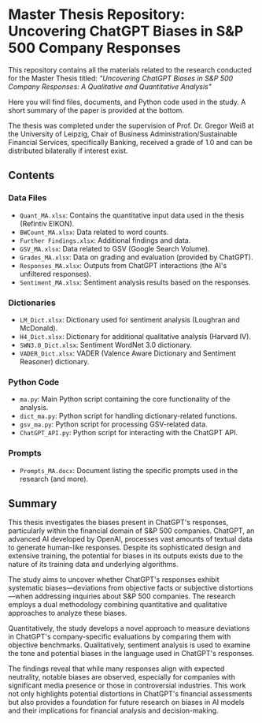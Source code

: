 # Master Thesis Repository: Uncovering ChatGPT Biases in S&P 500 Company Responses

This repository contains all the materials related to the research conducted for the Master Thesis titled:
_"Uncovering ChatGPT Biases in S&P 500 Company Responses: A Qualitative and Quantitative Analysis"_

Here you will find files, documents, and Python code used in the study. A short summary of the paper is provided at the bottom. 

The thesis was completed under the supervision of Prof. Dr. Gregor Weiß at the University of Leipzig, Chair of Business Administration/Sustainable Financial Services, specifically Banking, received a grade of 1.0 and can be distributed bilaterally if interest exist.

## Contents

### Data Files
- `Quant_MA.xlsx`: Contains the quantitative input data used in the thesis (Refintiv EIKON).
- `BWCount_MA.xlsx`: Data related to word counts.
- `Further Findings.xlsx`: Additional findings and data.
- `GSV_MA.xlsx`: Data related to GSV (Google Search Volume).
- `Grades_MA.xlsx`: Data on grading and evaluation (provided by ChatGPT).
- `Responses_MA.xlsx`: Outputs from ChatGPT interactions (the AI's unfiltered responses).
- `Sentiment_MA.xlsx`: Sentiment analysis results based on the responses.

### Dictionaries
- `LM_Dict.xlsx`: Dictionary used for sentiment analysis (Loughran and McDonald).
- `H4_Dict.xlsx`: Dictionary for additional qualitative analysis (Harvard IV).
- `SWN3.0_Dict.xlsx`: Sentiment WordNet 3.0 dictionary.
- `VADER_Dict.xlsx`: VADER (Valence Aware Dictionary and Sentiment Reasoner) dictionary.

### Python Code
- `ma.py`: Main Python script containing the core functionality of the analysis.
- `dict_ma.py`: Python script for handling dictionary-related functions.
- `gsv_ma.py`: Python script for processing GSV-related data.
- `ChatGPT_API.py`: Python script for interacting with the ChatGPT API.

### Prompts
- `Prompts_MA.docx`: Document listing the specific prompts used in the research (and more).

## Summary

This thesis investigates the biases present in ChatGPT's responses, particularly within the financial domain of S&P 500 companies. ChatGPT, an advanced AI developed by OpenAI, processes vast amounts of textual data to generate human-like responses. Despite its sophisticated design and extensive training, the potential for biases in its outputs exists due to the nature of its training data and underlying algorithms.

The study aims to uncover whether ChatGPT's responses exhibit systematic biases—deviations from objective facts or subjective distortions—when addressing inquiries about S&P 500 companies. The research employs a dual methodology combining quantitative and qualitative approaches to analyze these biases.

Quantitatively, the study develops a novel approach to measure deviations in ChatGPT's company-specific evaluations by comparing them with objective benchmarks. Qualitatively, sentiment analysis is used to examine the tone and potential biases in the language used in ChatGPT's responses.

The findings reveal that while many responses align with expected neutrality, notable biases are observed, especially for companies with significant media presence or those in controversial industries. This work not only highlights potential distortions in ChatGPT's financial assessments but also provides a foundation for future research on biases in AI models and their implications for financial analysis and decision-making.
